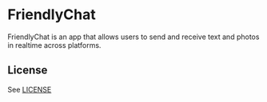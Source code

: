 # FriendlyChat

FriendlyChat is an app that allows users to send and receive text and photos in realtime across platforms.

## License
See [LICENSE](LICENSE)
